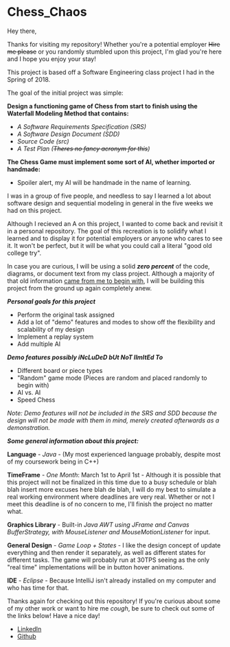 # Chess_Chaos

Hey there,

Thanks for visiting my repository!
Whether you're a potential employer ~~Hire me please~~ or you randomly stumbled upon this project, I'm glad you're here and I hope you enjoy your stay!

This project is based off a Software Engineering class project I had in the Spring of 2018.

The goal of the initial project was simple:

**Design a functioning game of Chess from start to finish using the Waterfall Modeling Method that contains:**
- *A Software Requirements Specification (SRS)*
- *A Software Design Document (SDD)*
- *Source Code (src)*
- *A Test Plan (~~Theres no fancy acronym for this~~)*

**The Chess Game must implement some sort of AI, whether imported or handmade:**
- Spoiler alert, my AI will be handmade in the name of learning.

I was in a group of five people, and needless to say I learned a lot about software design and sequential modeling in general in the five weeks we had on this project.

Although I recieved an A on this project, I wanted to come back and revisit it in a personal repository. The goal of this recreation is to solidify what I learned and to display it for potential employers or anyone who cares to see it. It won't be perfect, but it will be what you could call a literal "good old college try".

In case you are curious, I will be using a solid ***zero percent*** of the code, diagrams, or document text from my class project. Although a majority of that old information [came from me to begin with](insert), I will be building this project from the ground up again completely anew.

***Personal goals for this project***

- Perform the original task assigned
- Add a lot of "demo" features and modes to show off the flexibility and scalability of my design
- Implement a replay system
- Add multiple AI

***Demo features possibly iNcLuDeD bUt NoT lImItEd To***

- Different board or piece types
- "Random" game mode (Pieces are random and placed randomly to begin with)
- AI vs. AI
- Speed Chess

*Note: Demo features will not be included in the SRS and SDD because the design will not be made with them in mind, merely created afterwards as a demonstration.*

***Some general information about this project:***

**Language** - *Java* - (My most experienced language probably, despite most of my coursework being in C++)

**TimeFrame** - *One Month*: March 1st to April 1st - Although it is possible that this project will not be finalized in this time due to a busy schedule or blah blah insert more excuses here blah de blah, I will do my best to simulate a real working environment where deadlines are very real. Whether or not I meet this deadline is of no concern to me, I'll finish the project no matter what.

**Graphics Library** - Built-in *Java AWT using JFrame and Canvas BufferStrategy, with MouseListener and MouseMotionListener* for input.

**General Design** - *Game Loop + States* - I like the design concept of update everything and then render it separately, as well as different states for different tasks. The game will probably run at 30TPS seeing as the only "real time" implementations will be in button hover animations.

**IDE** - *Eclipse* - Because IntelliJ isn't already installed on my computer and who has time for that.

Thanks again for checking out this repository! If you're curious about some of my other work or want to hire me *cough*, be sure to check out some of the links below! Have a nice day!

- [LinkedIn](https://www.linkedin.com/in/drew-grubb/)
- [Github](https://github.com/drewgrubb0)
